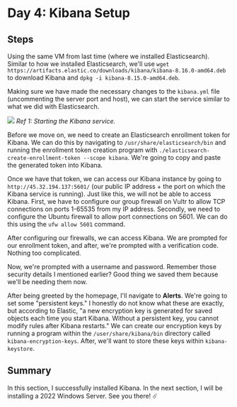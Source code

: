# Day 4: Kibana Setup
## Steps
Using the same VM from last time (where we installed Elasticsearch). Similar to how we installed Elasticsearch, we'll use `wget https://artifacts.elastic.co/downloads/kibana/kibana-8.16.0-amd64.deb
` to download Kibana and `dpkg -i kibana-8.15.0-amd64.deb`.

Making sure we have made the necessary changes to the `kibana.yml` file (uncommenting the server port and host), we can start the service similar to what we did with Elasticsearch.

<img src="https://i.imgur.com/xffeSIZ.png">
<i>Ref 1: Starting the Kibana service.</i>
<br>

Before we move on, we need to create an Elasticsearch enrollment token for Kibana. We can do this by navigating to `/usr/share/elasticsearch/bin` and running the enrollment token creation program with `./elasticsearch-create-enrollment-token --scope kibana`. We're going to copy and paste the generated token into Kibana.

Once we have that token, we can access our Kibana instance by going to `http://45.32.194.137:5601/` (our public IP address + the port on which the Kibana service is running). Just like this, we will not be able to access Kibana. First, we have to configure our group firewall on Vultr to allow TCP connections on ports 1-65535 from my IP address. Secondly, we need to configure the Ubuntu firewall to allow port connections on 5601. We can do this using the `ufw allow 5601` command. 

After configuring our firewalls, we can access Kibana. We are prompted for our enrollment token, and after, we're prompted with a verification code. Nothing too complicated.

Now, we're prompted with a username and password. Remember those security details I mentioned earlier? Good thing we saved them because we'll be needing them now.

After being greeted by the homepage, I'll navigate to **Alerts**. We're going to set some "persistent keys." I honestly do not know what these are exactly, but according to Elastic, "a new encryption key is generated for saved objects each time you start Kibana. Without a persistent key, you cannot modify rules after Kibana restarts." We can create our encryption keys by running a program within the `/user/share/kibana/bin` directory called `kibana-encryption-keys`. After, we'll want to store these keys within `kibana-keystore`. 

## Summary
In this section, I successfully installed Kibana. In the next section, I will be installing a 2022 Windows Server. See you there! ☄️
